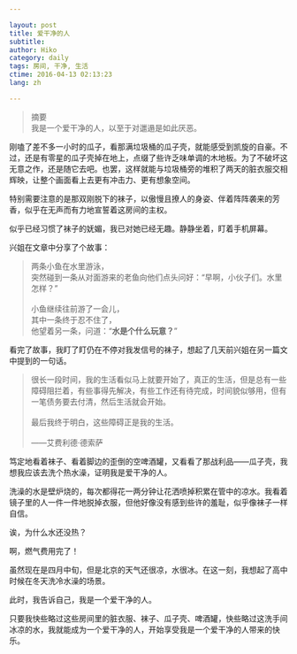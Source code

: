 ```yaml
---

layout: post  
title: 爱干净的人  
subtitle:   
author: Hiko  
category: daily
tags: 房间, 干净, 生活  
ctime: 2016-04-13 02:13:23  
lang: zh  

---
```


>摘要  
我是一个爱干净的人，以至于对邋遢是如此厌恶。

刚嗑了差不多一小时的瓜子，看那满垃圾桶的瓜子壳，就能感受到凯旋的自豪。不过，还是有零星的瓜子壳掉在地上，点缀了些许乏味单调的木地板。为了不破坏这无意之作，还是随它去吧。也罢，这样就能与垃圾桶旁的堆积了两天的脏衣服交相辉映，让整个画面看上去更有冲击力、更有想象空间。

特别需要注意的是那双刚脱下的袜子，以傲慢且撩人的身姿、伴着阵阵袭来的芳香，似乎在无声而有力地宣誓着这房间的主权。

似乎已经习惯了袜子的妩媚，我已对她已经无趣。静静坐着，盯着手机屏幕。

兴姐在文章中分享了个故事：

>两条小鱼在水里游泳，  
突然碰到一条从对面游来的老鱼向他们点头问好：“早啊，小伙子们。水里怎样？”   
&nbsp;  
小鱼继续往前游了一会儿，  
其中一条终于忍不住了，  
他望着另一条，问道：“**水是个什么玩意？**”  

看完了故事，我盯了盯仍在不停对我发信号的袜子，想起了几天前兴姐在另一篇文中提到的一句话。

>很长一段时间，我的生活看似马上就要开始了，真正的生活，但是总有一些障碍阻拦着，有些事得先解决，有些工作还有待完成，时间貌似够用，但有一笔债务要去付清，然后生活就会开始。  
&nbsp;   
最后我终于明白，这些障碍正是我的生活。  
&nbsp;  
——艾费利德·德索萨

笃定地看着袜子、看着脚边的歪倒的空啤酒罐，又看看了那战利品——瓜子壳，我想我应该去洗个热水澡，证明我是爱干净的人。

洗澡的水是壁炉烧的，每次都得花一两分钟让花洒喷掉积累在管中的凉水。我看着镜子里的人一件一件地脱掉衣服，但他好像没有感到些许的羞耻，似乎像袜子一样自信。

诶，为什么水还没热？

啊，燃气费用完了！

虽然现在是四月中旬，但是北京的天气还很凉，水很冰。在这一刻，我想起了高中时候在冬天洗冷水澡的场景。

此时，我告诉自己，我是一个爱干净的人。

只要我快些略过这些房间里的脏衣服、袜子、瓜子壳、啤酒罐，快些略过这洗手间冰凉的水，我就能成为一个爱干净的人，开始享受我是一个爱干净的人带来的快乐。